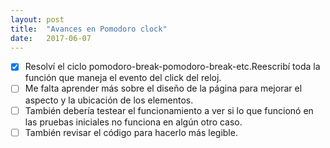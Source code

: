 ```yaml
---
layout: post
title:  "Avances en Pomodoro clock"
date:   2017-06-07
---
```

* [x] Resolví el ciclo pomodoro-break-pomodoro-break-etc.Reescribí toda la función que maneja el evento del click del reloj.
* [ ] Me falta aprender más sobre el diseño de la página para mejorar el aspecto y la ubicación de los elementos.
* [ ] También debería testear el funcionamiento a ver si lo que funcionó en las pruebas iniciales no funciona en algún otro caso.
* [ ] También revisar el código para hacerlo más legible.
